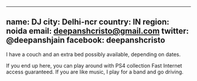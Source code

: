 ---
name: DJ
city: Delhi-ncr
country: IN
region: noida
email: deepanshcristo@gmail.com
twitter: @deepanshjain
facebook: deepanshcristo
--

I have a couch and an extra bed possibly available, depending on dates.

If you end up here, you can play around with PS4 collection
Fast Internet access guaranteed. If you are like music, I play for a band
and go driving.

